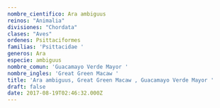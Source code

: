 ```yaml
---
nombre_cientifico: Ara ambiguus
reinos: "Animalia"
divisiones: "Chordata"
clases: "Aves"
ordenes: Psittaciformes
familias: 'Psittacidae '
generos: Ara
especie: ambiguus
nombre_comun: 'Guacamayo Verde Mayor '
nombre_ingles: 'Great Green Macaw '
title: 'Ara ambiguus, Great Green Macaw , Guacamayo Verde Mayor '
draft: false
date: 2017-08-19T02:46:32.000Z
---
```


